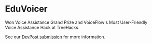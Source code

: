 # EduVoicer

Won Voice Assistance Grand Prize and VoiceFlow's Most User-Friendly Voice Assistance Hack at TreeHacks.

See our [DevPost submission](https://devpost.com/software/eduvoicer) for more information.
